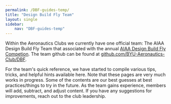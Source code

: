 ```yaml
---
permalink: /DBF-guides-temp/
title: "Design Build Fly Team"
layout: single
sidebar:
    nav: "DBF-guides-temp"
---
```


Within the Aeronautics Clubs we currently have one official team: The AIAA Design Build Fly Team that associated with the annual [AIAA Design Build Fly Competion](https://www.aiaa.org/dbf).  The team github can be found at [github.com/BYU-Aeronautics-Club/DBF](https://github.com/BYU-Aeronautics-Club/DBF).

For the team's quick reference, we have started to compile various tips, tricks, and helpful hints available here.  Note that these pages are very much works in progress.  Some of the contents are our best guesses at best practices/things to try in the future.  As the team gains experience, members will add, subtract, and adjust content.  If you have any suggestions for improvements, reach out to the club leadership.
